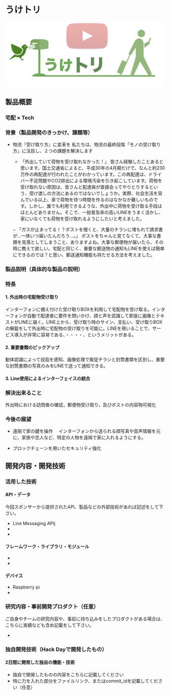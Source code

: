 # うけトリ

[![Product Name](image.png)](https://www.youtube.com/watch?v=G5rULR53uMk)

## 製品概要
### 宅配 × Tech

### 背景（製品開発のきっかけ、課題等）

- 物流『受け取り方』に変革を
  私たちは、物流の最終段階「モノの受け取り方」に注目し、２つの課題を解決します

  - 「外出していて荷物を受け取れなかった！」
  皆さん経験したことあると思います。国土交通省によると、平成30年の4月期だけで、なんと約230万件の再配達が行われたことがわかっています。この再配達は、ドライバー不足問題やCO2排出による環境汚染を引き起こしています。荷物を受け取れない原因は、皆さんと配達員が直接会ってやりとりするという、受け渡しの方法にあるのではないでしょうか。実際、社会生活を営んでいる以上、家で荷物を待つ時間を作るのはなかなか難しいものです。しかし、誰でも利用できるような、外出中に荷物を受け取る手段はほとんどありません。そこで、一般普及率の高いLINEをうまく活かし、家にいなくても荷物を受け取れるようにしたいと考えました。

  − 「ガスが止まってる！？ポストを覗くと、大量のチラシに埋もれて請求書が...一体いつ届いたんだろう...。」
  ポストをちゃんと見てなくて、大事な書類を見落としてしまうこと、ありますよね。大事な郵便物が届いたら、その時に教えて欲しい。宅配と同じく、重要な郵送物の通知もLINEを使えば簡単にできるのでは？と思い、郵送通知機能も持たせる方法を考えました。



### 製品説明（具体的な製品の説明）

### 特長
#### 1. 外出時の宅配物受け取り
インターフォンに備え付けた受け取りBOXを利用して宅配物を受け取る。インターフォンが自動で配達者に要件を問いかけ、顔と声を認識して即座に画像とテキストがLINEに届く。LINE上から、受け取り時のサイン、支払い、受け取りBOXの解錠をして外出時に宅配物の受け取りを可能に。LINEを用いることで、サービス導入が非常に容易である、・・・・、というメリットがある。
#### 2. 重要書類のピックアップ
動体認識によって投函を感知、画像処理で販促チラシと封筒書類を区別し、重要な封筒書類の写真のみをLINEで送って通知できる。

#### 3. Line使用によるインターフェイスの統合

### 解決出来ること
外出時における訪問者の確認，郵便物受け取り，及びポストの内容物可視化

### 今後の展望
- 遠隔で家の鍵を操作
　インターフォンから送られる顔写真や音声情報を元に、家族や恋人など、特定の人物を遠隔で家に入れるようにする。

- ブロックチェーンを用いたセキュリティ強化
　
## 開発内容・開発技術
### 活用した技術
#### API・データ
今回スポンサーから提供されたAPI、製品などの外部技術があれば記述をして下さい。

* Line Messaging APIj
* 
* 

#### フレームワーク・ライブラリ・モジュール
* 
* 

#### デバイス
* Raspberry pi
* 

### 研究内容・事前開発プロダクト（任意）
ご自身やチームの研究内容や、事前に持ち込みをしたプロダクトがある場合は、こちらに実績なども含め記載をして下さい。

* 


### 独自開発技術（Hack Dayで開発したもの）
#### 2日間に開発した独自の機能・技術
* 独自で開発したものの内容をこちらに記載してください
* 特に力を入れた部分をファイルリンク、またはcommit_idを記載してください（任意）
